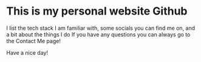# This is my personal website Github

I list the tech stack I am familiar with, some socials you can find me on, and a bit about the things I do
If you have any questions you can always go to the Contact Me page!

Have a nice day!
